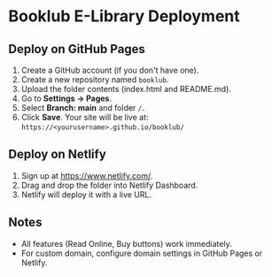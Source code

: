 
# Booklub E-Library Deployment

## Deploy on GitHub Pages
1. Create a GitHub account (if you don't have one).
2. Create a new repository named `booklub`.
3. Upload the folder contents (index.html and README.md).
4. Go to **Settings -> Pages**.
5. Select **Branch: main** and folder `/`.
6. Click **Save**. Your site will be live at:
   `https://<yourusername>.github.io/booklub/`

## Deploy on Netlify
1. Sign up at https://www.netlify.com/.
2. Drag and drop the folder into Netlify Dashboard.
3. Netlify will deploy it with a live URL.

## Notes
- All features (Read Online, Buy buttons) work immediately.
- For custom domain, configure domain settings in GitHub Pages or Netlify.
